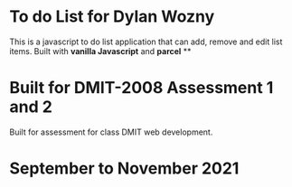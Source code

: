 # To do List for Dylan Wozny

This is a javascript to do list application that can add, remove and edit list items.
Built with **vanilla Javascript** and **parcel**
**
# Built for DMIT-2008 Assessment 1 and 2

Built for assessment for class DMIT web development.

# September to November 2021
